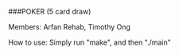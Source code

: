 ###POKER (5 card draw)

Members: Arfan Rehab, Timothy Ong

How to use:
Simply run "make", and then "./main"
